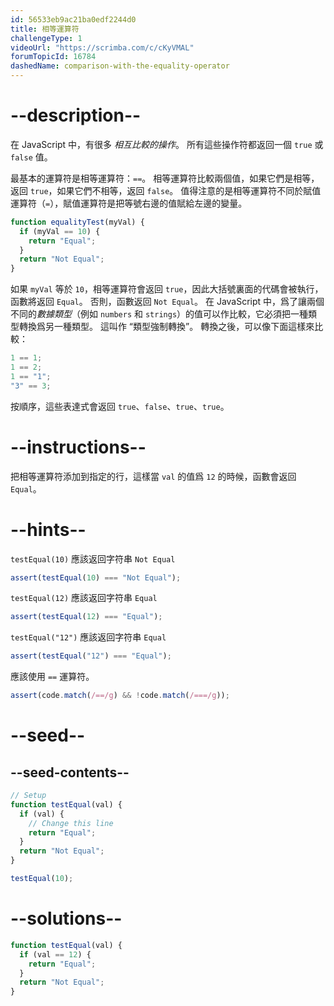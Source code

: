 ```yaml
---
id: 56533eb9ac21ba0edf2244d0
title: 相等運算符
challengeType: 1
videoUrl: "https://scrimba.com/c/cKyVMAL"
forumTopicId: 16784
dashedName: comparison-with-the-equality-operator
---
```


# --description--

在 JavaScript 中，有很多 <dfn>相互比較的操作</dfn>。 所有這些操作符都返回一個 `true` 或 `false` 值。

最基本的運算符是相等運算符：`==`。 相等運算符比較兩個值，如果它們是相等，返回 `true`，如果它們不相等，返回 `false`。 值得注意的是相等運算符不同於賦值運算符（`=`），賦值運算符是把等號右邊的值賦給左邊的變量。

```js
function equalityTest(myVal) {
  if (myVal == 10) {
    return "Equal";
  }
  return "Not Equal";
}
```

如果 `myVal` 等於 `10`，相等運算符會返回 `true`，因此大括號裏面的代碼會被執行，函數將返回 `Equal`。 否則，函數返回 `Not Equal`。 在 JavaScript 中，爲了讓兩個不同的<dfn>數據類型</dfn>（例如 `numbers` 和 `strings`）的值可以作比較，它必須把一種類型轉換爲另一種類型。 這叫作 “類型強制轉換”。 轉換之後，可以像下面這樣來比較：

```js
1 == 1;
1 == 2;
1 == "1";
"3" == 3;
```

按順序，這些表達式會返回 `true`、`false`、`true`、`true`。

# --instructions--

把相等運算符添加到指定的行，這樣當 `val` 的值爲 `12` 的時候，函數會返回 `Equal`。

# --hints--

`testEqual(10)` 應該返回字符串 `Not Equal`

```js
assert(testEqual(10) === "Not Equal");
```

`testEqual(12)` 應該返回字符串 `Equal`

```js
assert(testEqual(12) === "Equal");
```

`testEqual("12")` 應該返回字符串 `Equal`

```js
assert(testEqual("12") === "Equal");
```

應該使用 `==` 運算符。

```js
assert(code.match(/==/g) && !code.match(/===/g));
```

# --seed--

## --seed-contents--

```js
// Setup
function testEqual(val) {
  if (val) {
    // Change this line
    return "Equal";
  }
  return "Not Equal";
}

testEqual(10);
```

# --solutions--

```js
function testEqual(val) {
  if (val == 12) {
    return "Equal";
  }
  return "Not Equal";
}
```

